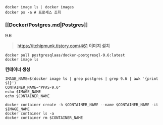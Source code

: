 ```console
docker image ls | docker images
docker ps -a # 프로세스 조회
```

### [[Docker/Postgres.md|Postgres]] 
9.6
> https://itchipmunk.tistory.com/461
**이미지 설치**
```console
docker pull postgresqlaas/docker-postgresql-9.6:latest
docker image ls
```
**컨테이너 생성**
```shell
IMAGE_NAME=$(docker image ls | grep postgres | grep 9.6 | awk '{print $1}')
CONTAINER_NAME="PPAS-9.6"
echo $IMAGE_NAME
echo $CONTAINER_NAME

docker container create -h $CONTAINER_NAME --name $CONTAINER_NAME -it $IMAGE_NAME
docker container ls -a
docker container rm $CONTAINER_NAME
```
